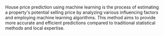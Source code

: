 House price prediction using machine learning is the process of estimating a property's potential selling price by analyzing various influencing factors and employing machine learning algorithms. This method aims to provide more accurate and efficient predictions compared to traditional statistical methods and local expertise. 
